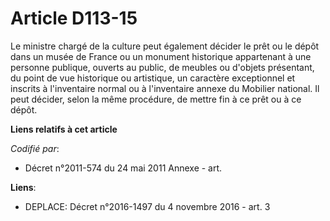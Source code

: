 # Article D113-15

Le ministre chargé de la culture peut également décider le prêt ou le dépôt dans un musée de France ou un monument historique
appartenant à une personne publique, ouverts au public, de meubles ou d'objets présentant, du point de vue historique ou
artistique, un caractère exceptionnel et inscrits à l'inventaire normal ou à l'inventaire annexe du Mobilier national. Il
peut décider, selon la même procédure, de mettre fin à ce prêt ou à ce dépôt.

**Liens relatifs à cet article**

_Codifié par_:

  - Décret n°2011-574 du 24 mai 2011 Annexe - art.

**Liens**:

  - DEPLACE: Décret n°2016-1497 du 4 novembre 2016 - art. 3
